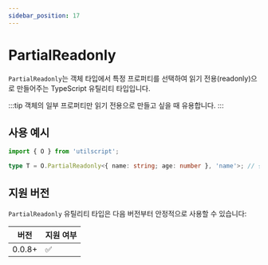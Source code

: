 ```yaml
---
sidebar_position: 17
---
```


# PartialReadonly

`PartialReadonly`는 객체 타입에서 특정 프로퍼티를 선택하여 읽기 전용(readonly)으로 만들어주는 TypeScript 유틸리티 타입입니다.

:::tip
객체의 일부 프로퍼티만 읽기 전용으로 만들고 싶을 때 유용합니다.
:::

## 사용 예시

```ts
import { O } from 'utilscript';

type T = O.PartialReadonly<{ name: string; age: number }, 'name'>; // { readonly name: string; age: number }
```

## 지원 버전

`PartialReadonly` 유틸리티 타입은 다음 버전부터 안정적으로 사용할 수 있습니다:

| 버전   | 지원 여부 |
| ------ | --------- |
| 0.0.8+ | ✅        |
